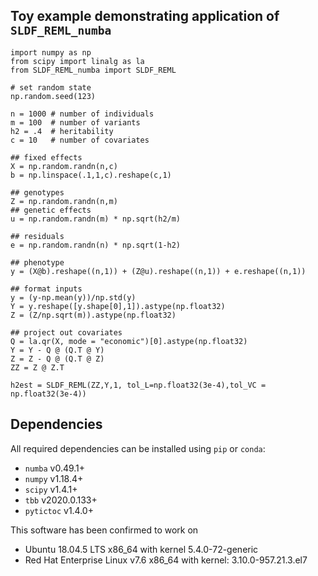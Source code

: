 
## Toy example demonstrating application of `SLDF_REML_numba` 


```python3
import numpy as np
from scipy import linalg as la
from SLDF_REML_numba import SLDF_REML

# set random state
np.random.seed(123)

n = 1000 # number of individuals
m = 100  # number of variants
h2 = .4  # heritability
c = 10   # number of covariates

## fixed effects
X = np.random.randn(n,c)
b = np.linspace(.1,1,c).reshape(c,1)

## genotypes
Z = np.random.randn(n,m)
## genetic effects
u = np.random.randn(m) * np.sqrt(h2/m)

## residuals
e = np.random.randn(n) * np.sqrt(1-h2)

## phenotype
y = (X@b).reshape((n,1)) + (Z@u).reshape((n,1)) + e.reshape((n,1))

## format inputs
y = (y-np.mean(y))/np.std(y)
Y = y.reshape([y.shape[0],1]).astype(np.float32)
Z = (Z/np.sqrt(m)).astype(np.float32)

## project out covariates
Q = la.qr(X, mode = "economic")[0].astype(np.float32)
Y = Y - Q @ (Q.T @ Y)
Z = Z - Q @ (Q.T @ Z)
ZZ = Z @ Z.T

h2est = SLDF_REML(ZZ,Y,1, tol_L=np.float32(3e-4),tol_VC = np.float32(3e-4))
```

## Dependencies

All required dependencies can be installed using `pip` or `conda`:

 - `numba` v0.49.1+
 - `numpy` v1.18.4+
 - `scipy` v1.4.1+
 - `tbb` v2020.0.133+
 - `pytictoc` v1.4.0+

This software has been confirmed to work on
 - Ubuntu 18.04.5 LTS x86_64 with kernel 5.4.0-72-generic
 - Red Hat Enterprise Linux v7.6 x86_64 with kernel: 3.10.0-957.21.3.el7
